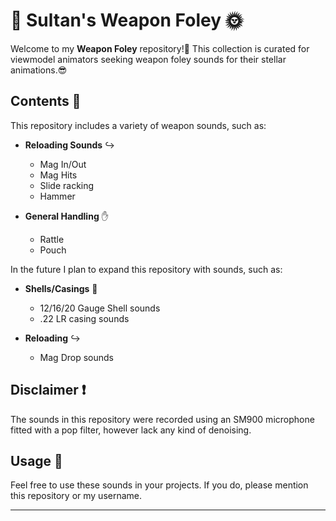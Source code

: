 # :fallen_leaf: Sultan's Weapon Foley :sun_with_face:

Welcome to my **Weapon Foley** repository!👋 This collection is curated for viewmodel animators seeking weapon foley sounds for their stellar animations.😎

## Contents :notebook_with_decorative_cover:

This repository includes a variety of weapon sounds, such as:

- **Reloading Sounds** :arrow_right_hook:
  - Mag In/Out
  - Mag Hits
  - Slide racking
  - Hammer
 
- **General Handling** :hand:
  - Rattle
  - Pouch

In the future I plan to expand this repository with sounds, such as:

- **Shells/Casings** :dash:
  - 12/16/20 Gauge Shell sounds
  - .22 LR casing sounds
 
- **Reloading** :arrow_right_hook:
  - Mag Drop sounds

## Disclaimer :heavy_exclamation_mark:

The sounds in this repository were recorded using an SM900 microphone fitted with a pop filter, however lack any kind of denoising.

## Usage :necktie:

Feel free to use these sounds in your projects. If you do, please mention this repository or my username. 

---
